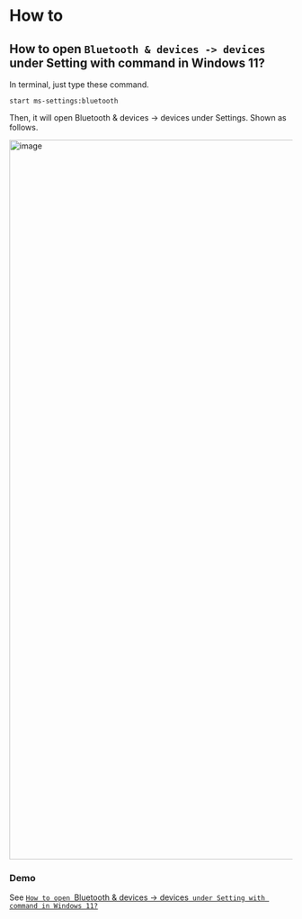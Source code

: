 # How to
## How to open `Bluetooth & devices -> devices` under Setting with command in Windows 11?
In terminal, just type these command.

```
start ms-settings:bluetooth
```

Then, it will open Bluetooth & devices -> devices under Settings. Shown as follows.

<img width="1279" alt="image" src="https://github.com/user-attachments/assets/f33abe19-8b1f-4a24-ac85-8270db1833b3" />

### Demo
See [`How to open `Bluetooth & devices -> devices` under Setting with command in Windows 11?`](https://youtu.be/lE0qky3zHec)
